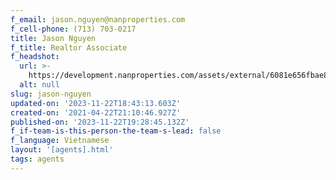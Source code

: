 ```yaml
---
f_email: jason.nguyen@nanproperties.com
f_cell-phone: (713) 703-0217
title: Jason Nguyen
f_title: Realtor Associate
f_headshot:
  url: >-
    https://development.nanproperties.com/assets/external/6081e656fbae85c476a11d81_6077c68e02c7ef0c22fe684b_60347f14adf5eoptimized_2baa26ed06a1a96d2db4d05dd87c2edb-1.jpeg
  alt: null
slug: jason-nguyen
updated-on: '2023-11-22T18:43:13.603Z'
created-on: '2021-04-22T21:10:46.927Z'
published-on: '2023-11-22T19:28:45.132Z'
f_if-team-is-this-person-the-team-s-lead: false
f_language: Vietnamese
layout: '[agents].html'
tags: agents
---
```



